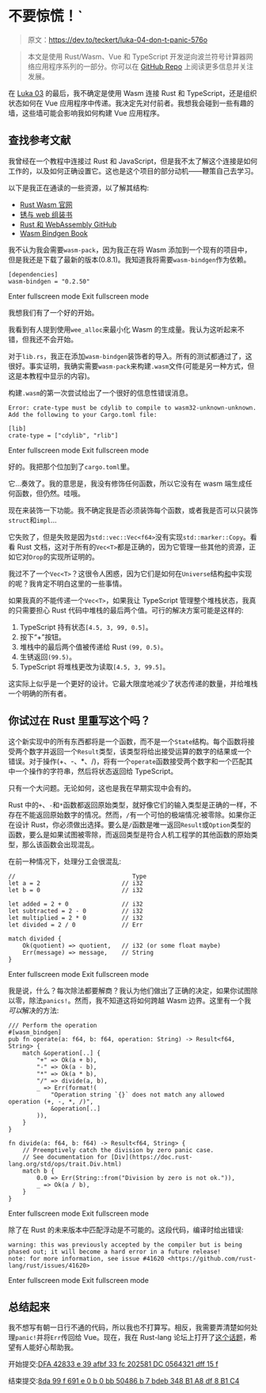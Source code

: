 # 不要惊慌！`

> 原文：<https://dev.to/teckert/luka-04-don-t-panic-576o>

> 本文是使用 Rust/Wasm、Vue 和 TypeScript 开发逆向波兰符号计算器网络应用程序系列的一部分。你可以在 [GitHub Repo](https://github.com/t-eckert/luka) 上阅读更多信息并关注发展。

在 [Luka 03](https://dev.to/teckert/luka-03-see-assess-4p7d) 的最后，我不确定是使用 Wasm 连接 Rust 和 TypeScript，还是组织状态如何在 Vue 应用程序中传递。我决定先对付前者。我想我会碰到一些有趣的墙，这些墙可能会影响我如何构建 Vue 应用程序。

## 查找参考文献

我曾经在一个教程中连接过 Rust 和 JavaScript，但是我不太了解这个连接是如何工作的，以及如何正确设置它。这也是这个项目的部分动机——鞭策自己去学习。

以下是我正在通读的一些资源，以了解其结构:

*   [Rust Wasm 官网](https://rustwasm.github.io/)
*   [锈与 web 组装书](https://rustwasm.github.io/docs/book/)
*   [Rust 和 WebAssembly GitHub](https://github.com/rustwasm)
*   [Wasm Bindgen Book](https://rustwasm.github.io/docs/wasm-bindgen/)

我不认为我会需要`wasm-pack`，因为我正在将 Wasm 添加到一个现有的项目中，但是我还是下载了最新的版本(0.8.1)。我知道我将需要`wasm-bindgen`作为依赖。

```
[dependencies]
wasm-bindgen = "0.2.50" 
```

Enter fullscreen mode Exit fullscreen mode

我想我们有了一个好的开始。

我看到有人提到使用`wee_alloc`来最小化 Wasm 的生成量。我认为这听起来不错，但我还不会开始。

对于`lib.rs`，我正在添加`wasm-bindgen`装饰者的导入。所有的测试都通过了，这很好。事实证明，我确实需要`wasm-pack`来构建`.wasm`文件(可能是另一种方式，但这是本教程中显示的内容)。

构建`.wasm`的第一次尝试给出了一个很好的信息性错误消息。

```
Error: crate-type must be cdylib to compile to wasm32-unknown-unknown. Add the following to your Cargo.toml file:

[lib]
crate-type = ["cdylib", "rlib"] 
```

Enter fullscreen mode Exit fullscreen mode

好的。我把那个位加到了`cargo.toml`里。

它...奏效了。我的意思是，我没有修饰任何函数，所以它没有在 wasm 端生成任何函数，但仍然。哇哦。

现在来装饰一下功能。我不确定我是否必须装饰每个函数，或者我是否可以只装饰`struct`和`impl`...

它失败了，但是失败是因为`std::vec::Vec<f64>`没有实现`std::marker::Copy`。看看 Rust 文档，这对于所有的`Vec<T>`都是正确的，因为它管理一些其他的资源，正如它对`Drop`的实现所证明的。

我过不了一个`Vec<T>`？这很令人困惑，因为它们是如何在`Universe`结构[和](https://rustwasm.github.io/docs/book/game-of-life/implementing.html)中实现的呢？我肯定不明白这里的一些事情。

如果我真的不能传递一个`Vec<T>`，如果我让 TypeScript 管理整个堆栈状态，我真的只需要担心 Rust 代码中堆栈的最后两个值。可行的解决方案可能是这样的:

1.  TypeScript 持有状态`[4.5, 3, 99, 0.5]`。
2.  按下“+”按钮。
3.  堆栈中的最后两个值被传递给 Rust `(99, 0.5)`。
4.  生锈返回`(99.5)`。
5.  TypeScript 将堆栈更改为读取`[4.5, 3, 99.5]`。

这实际上似乎是一个更好的设计。它最大限度地减少了状态传递的数量，并给堆栈一个明确的所有者。

## 你试过在 Rust 里重写这个吗？

这个新实现中的所有东西都将是一个函数，而不是一个`State`结构。每个函数将接受两个数字并返回一个`Result`类型，该类型将给出接受运算的数字的结果或一个错误。对于操作(+、-、*、/)，将有一个`operate`函数接受两个数字和一个匹配其中一个操作的字符串，然后将状态返回给 TypeScript。

只有一个大问题。无论如何，这也是我在早期实现中会有的。

Rust 中的`+`、`-`和`*`函数都返回原始类型，就好像它们的输入类型是正确的一样，不存在不能返回原始数字的情况。然而，`/`有一个可怕的极端情况:被零除。如果你正在设计 Rust，你必须做出选择。要么是`/`函数是唯一返回`Result`或`Option`类型的函数，要么是如果试图被零除，而返回类型是符合人机工程学的其他函数的原始类型，那么该函数会出现混乱。

在前一种情况下，处理分工会很混乱:

```
//                                 Type
let a = 2                       // i32
let b = 0                       // i32

let added = 2 + 0               // i32
let subtracted = 2 - 0          // i32
let multiplied = 2 * 0          // i32
let divided = 2 / 0             // Err

match divided {
    Ok(quotient) => quotient,   // i32 (or some float maybe)
    Err(message) => message,    // String
} 
```

Enter fullscreen mode Exit fullscreen mode

我是说，什么？每次除法都要解商？我认为他们做出了正确的决定，如果你试图除以零，除法`panics!`。然而，我不知道这将如何跨越 Wasm 边界。这里有一个我*可以*解决的方法:

```
/// Perform the operation
#[wasm_bindgen]
pub fn operate(a: f64, b: f64, operation: String) -> Result<f64, String> {
    match &operation[..] {
        "+" => Ok(a + b),
        "-" => Ok(a - b),
        "*" => Ok(a * b),
        "/" => divide(a, b),
        _ => Err(format!(
            "Operation string `{}` does not match any allowed operation (+, -, *, /)",
            &operation[..]
        )),
    }
}

fn divide(a: f64, b: f64) -> Result<f64, String> {
    // Preemptively catch the division by zero panic case.
    // See documentation for [Div](https://doc.rust-lang.org/std/ops/trait.Div.html)
    match b {
        0.0 => Err(String::from("Division by zero is not ok.")),
        _ => Ok(a / b),
    }
} 
```

Enter fullscreen mode Exit fullscreen mode

除了在 Rust 的未来版本中匹配浮动是不可能的。这段代码，编译时给出错误:

```
warning: this was previously accepted by the compiler but is being phased out; it will become a hard error in a future release!
note: for more information, see issue #41620 <https://github.com/rust-lang/rust/issues/41620> 
```

Enter fullscreen mode Exit fullscreen mode

## 总结起来

我不想写有朝一日行不通的代码，所以我也不打算写。相反，我需要弄清楚如何处理`panic!`并将`Err`传回给 Vue。现在，我在 Rust-lang 论坛上打开了[这个话题](https://users.rust-lang.org/t/how-should-i-handle-f64-division-by-zero-panic-elegantly/32485)，希望有人能好心帮助我。

开始提交:[DFA 42833 e 39 afbf 33 fc 202581 DC 0564321 dff 15 f](https://github.com/t-eckert/luka/tree/8da99f691e0b0bb50486b7bdeb348b1a8df8b1c4)

结束提交:[8da 99 f 691 e 0 b 0 bb 50486 b 7 bdeb 348 B1 A8 df 8 B1 C4](https://github.com/t-eckert/luka/tree/8da99f691e0b0bb50486b7bdeb348b1a8df8b1c4)